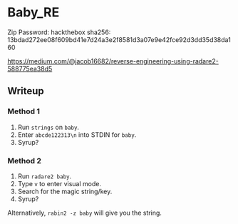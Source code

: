 # Baby_RE

Zip Password: hackthebox
sha256: 13bdad272ee08f609bd41e7d24a3e2f8581d3a07e9e42fce92d3dd35d38da160 

<https://medium.com/@jacob16682/reverse-engineering-using-radare2-588775ea38d5>

## Writeup

### Method 1

1.  Run `strings` on `baby`.
2.  Enter `abcde122313\n` into STDIN for `baby`.
3.  Syrup?

### Method 2

1.  Run `radare2 baby`.
2.  Type `v` to enter visual mode.
3.  Search for the magic string/key.
4.  Syrup?

Alternatively, `rabin2 -z baby` will give you the string.